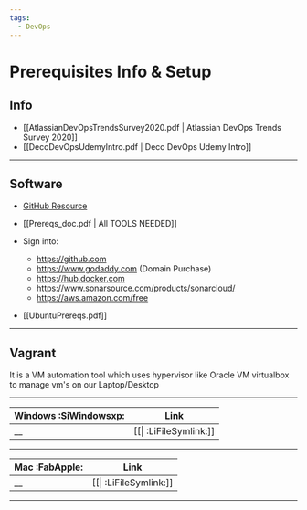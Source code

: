 ```yaml
---
tags:
  - DevOps
---
```


# Prerequisites Info & Setup

## Info

- [[AtlassianDevOpsTrendsSurvey2020.pdf | Atlassian DevOps Trends Survey 2020]]
- [[DecoDevOpsUdemyIntro.pdf | Deco DevOps Udemy Intro]]

---

## Software

- [GitHub Resource](https://github.com/devopshydclub/vprofile-project.git)

- [[Prereqs_doc.pdf | All TOOLS NEEDED]]

- Sign into:

  - https://github.com
  - https://www.godaddy.com (Domain Purchase)
  - https://hub.docker.com
  - https://www.sonarsource.com/products/sonarcloud/
  - https://aws.amazon.com/free

- [[UbuntuPrereqs.pdf]]

---

## Vagrant

It is a VM automation tool which uses hypervisor like Oracle VM virtualbox to manage vm's on our Laptop/Desktop

---

| Windows :SiWindowsxp: |          Link          |
| --------------------- | :--------------------: |
| \_\_                  | [[\| :LiFileSymlink:]] |

---

| Mac :FabApple: |          Link          |
| -------------- | :--------------------: |
| \_\_           | [[\| :LiFileSymlink:]] |

---
